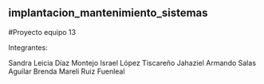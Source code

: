 ## implantacion_mantenimiento_sistemas

#Proyecto equipo 13

Integrantes:

Sandra Leicia Díaz Montejo
Israel López Tiscareño
Jahaziel Armando Salas Aguilar
Brenda Mareli Ruiz Fuenleal
